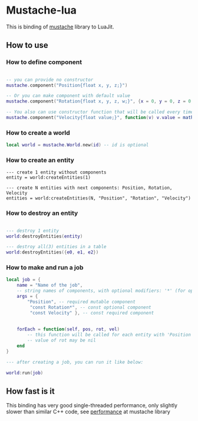 # Mustache-lua

This is binding of [mustache](https://github.com/kirillochnev/mustache)
library to LuaJit.

## How to use

### How to define component
```lua

-- you can provide no constructor
mustache.component("Position{float x, y, z;}")

-- Or you can make component with default value
mustache.component("Rotation{float x, y, z, w;}", {x = 0, y = 0, z = 0, w = 1})

-- You also can use constructor function that will be called every time component is assign
mustache.component("Velocity{float value;}", function(v) v.value = math.random(100) * 0.01 end)
```

### How to create a world

```lua
local world = mustache.World.new(id) -- id is optional
```

### How to create an entity

```
--- create 1 entity without components
entity = world:createEntities(1)

--- create N entities with next components: Position, Rotation, Velocity
entities = world:createEntities(N, "Position", "Rotation", "Velocity")

```

### How to destroy an entity

```lua

--- destroy 1 entity
world:destroyEntities(entity)

--- destroy all(3) entities in a table
world:destroyEntities({e0, e1, e2})

```

### How to make and run a job
```lua
local job = {
    name = "Name of the job",
    -- string names of components, with optional modifiers: '*' (for optional components), 'const' (for non-mutable)
    args = {
        "Position", -- required mutable component
         "const Rotation*", -- const optional component
         "const Velocity" }, -- const required component
    
    
    forEach = function(self, pos, rot, vel)
        -- this function will be called for each entity with 'Position' and 'Velocity' components
        -- value of rot may be nil
    end
}

--- after creating a job, you can run it like below:

world:run(job)
```

## How fast is it

This binding has very good single-threaded performance, only slightly slower than similar C++ code,
see [performance](https://github.com/kirillochnev/mustache#performance) at mustache library
